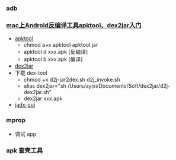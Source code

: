 
### adb

### [mac上Android反编译工具apktool、dex2jar入门](https://www.jianshu.com/p/9554ab3f444f)
- [apktool](http://ibotpeaches.github.io/Apktool/install/)
  - chmod a+x apktool apktool.jar
  - apktool d xxx.apk [反编译]
  - apktool b xxx.apk [编译]
- [dex2jar](https://github.com/pxb1988/dex2jar)
- 下载 dex-tool
  - chmod +x d2j-jar2dex.sh d2j_invoke.sh
  - alias dex2jar="sh /Users/ayixi/Documents/Soft/dex2jar/d2j-dex2jar.sh"
  - dex2jar xxx.apk
- [jadx-gui](http://java-decompiler.github.io/)

### mprop
- 调试 app
  
### apk 查壳工具